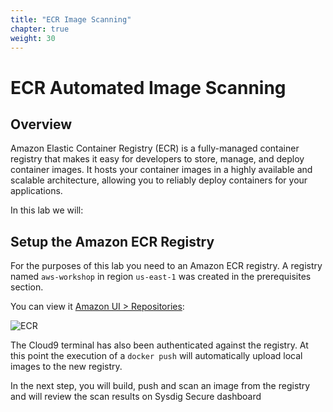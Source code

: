 ```yaml
---
title: "ECR Image Scanning"
chapter: true
weight: 30
---
```


# ECR Automated Image Scanning

## Overview

Amazon Elastic Container Registry (ECR) is a fully-managed container registry that makes it easy for developers to store, manage, and deploy container images. It hosts your container images in a highly available and scalable architecture, allowing you to reliably deploy containers for your applications.  

In this lab we will:

## Setup the Amazon ECR Registry

For the purposes of this lab you need to an Amazon ECR registry.
A registry named `aws-workshop` in region `us-east-1` was created 
in the prerequisites section.

You can view it [Amazon UI > Repositories](https://us-east-1.console.aws.amazon.com/ecr/repositories?region=us-east-1):

![ECR](/images/30_module_1/Amazon_ECR01_1.png)

The Cloud9 terminal has also been authenticated against the registry.
At this point the execution of a `docker push` will automatically
upload local images to the new registry.

In the next step, you will
build, push and scan an image from the registry
and will review the scan results on Sysdig Secure dashboard

<!-- ## ECR Automated Image Scanning Reference Architecture

Once Amazon ECR Image Scanning is deployed (via the Sysdig Secure for cloud CloudFormation template), all images that are pushed to the registry will be automatically scanned within your AWS account.

How this is implemented is illustrated below.

![Reference Architecture](/images/30_module_1/arch.png)

Once a new image is pushed to Amazon ECR, this is picked up by Amazon EventBridge and passed to a Lambda function which creates an ephemeral CodeBuild task to build and scan the base image.  The results of the scan are then sent to the Sysdig Secure backend.  You are not required to configure, or expose, the registry on the Sysdig Secure side. Also, the image itself is not sent to Sysdig, but only the image metadata.

An important point to note is that, although the scan actually happens with this AWS pipeline, you maintain the scanning policies and view results within Sysdig.
<!--
#### About AWS CodeBuild -->
<!-- [AWS CodeBuild](https://aws.amazon.com/codebuild/) is a fully managed continuous integration service. CodeBuild compiles source code, runs tests, and produces deployable software packages without the need to provision, manage, and scale your own build servers. -->

<!-- The ephemeral task that is created for scanning our images is important to note because AWS CodeBuild allows you to do two important steps as part of the image build process:

1. AWS CodeBuild lets you use custom containers or choose standard images provided by AWS which in this case is used to scan our container images
2. AWS CodeBuild builds the base image for your container as we need an ephemeral container that is responsible for scanning the image built for security vulnerabilities. -->

<!-- CodeBuild creates ephemeral tasks for scanning our images for security vulnerabilities as part of the image build process. It lets you use custom containers or choose standard images provided by AWS.  

The Sysdig Secure for cloud deployment will create a new **Amazon CloudBuild** project that will automatically scan container images pushed to ECR registries. -->

<!-- To view your Amazon CloudBuild projects, browse to [Developer Tools > CodeBuild](https://console.aws.amazon.com/codesuite/codebuild/projects?region=us-east-1) ![ECR](/images/30_module_1/codebuild.png) -->

<!--

### Fargate & ECS Automated Image Scanning

Amazon Fargate is a serverless compute engine for containers that works with both Amazon Elastic Container Service (ECS) and Amazon Elastic Kubernetes Service (EKS). It allocates the correct amount of compute resources, eliminating the need to choose instance types and scaling cluster capacity. With Fargate, you pay for the minimum resources required to run your containers.  Sysdig provides the ability to scan running Fargate services for known issues, in a similar manner to how it scans Amazon ECR.

Any **deploy command** directed at ECS Fargate will trigger an **image scanning** event. In particular the deploy command is detected by Amazon EventBridge, which will trigger a CodeBuild pipeline via an AWS Lambda function. It is within this CodeBuild pipeline that the image scanning runs. This is very similar workflow to how we seen earlier with Amazon ECR scanning.

![Reference Architecture](/images/40_module_2/image2.png "image_tooltip")

The Sysdig inline image scanner will inspect the image to be deployed and will send its metadata to the Sysdig backend. The actual image contents won't leave the CodeBuild pipeline.

![alt_text](/images/40_module_2/image13.png "image_tooltip")

The Sysdig backend then **evaluates** the container metadata against your security policies. It will generate a **scan report** if the image doesn't pass your security requirements, so you can **take action**.
 -->

<!-- Although containers may be ingested into another system in order to be scanned, for example a Sysdig Secure backend, it's considered best practice to scan the image 'inline', i.e. locally in its current location.    -->

<!-- With inline scanning, the contents of your containers will never leave your infrastructure. This protects your privacy and prevents credentials for repositories from leaking. It may also be a requirement when security concerns require an air-gapped environment. -->

<!-- ![Fargate Inline Scanning](/images/00_introduction/inline_scanning.png) -->

<!-- Further, from an architectural standpoint, it is more scalable to have images scanned at the edge rather than sent to a central location.   -->
